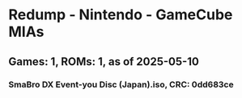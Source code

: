 # Redump - Nintendo - GameCube MIAs
## Games: 1, ROMs: 1, as of 2025-05-10

### SmaBro DX Event-you Disc (Japan).iso, CRC: 0dd683ce
